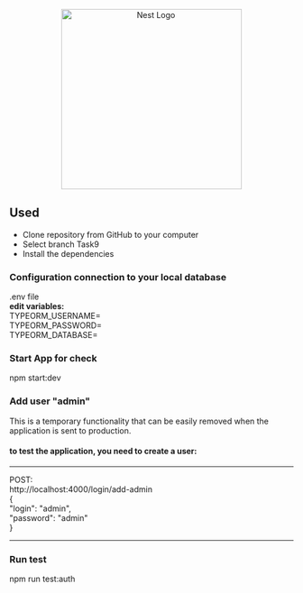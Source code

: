 <p style="text-align: center">
<img src="https://nestjs.com/img/logo_text.svg" width="320" alt="Nest Logo" />
</p>

## Used
* Clone repository from GitHub to your computer
* Select branch Task9
* Install the dependencies
### Configuration connection to your local database
.env file<br>
<strong>edit variables:</strong><br>
TYPEORM_USERNAME=<br>
TYPEORM_PASSWORD=<br>
TYPEORM_DATABASE=<br>
### Start App for check
npm start:dev
### Add user "admin"
This is a temporary functionality that can be easily removed when the application is sent to production.
#### to test the application, you need to create a user:
***
POST:
<br>http://localhost:4000/login/add-admin<br>
{<br>
"login": "admin",<br>
"password": "admin"<br>
}
****
### Run test
npm run test:auth
